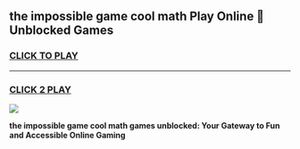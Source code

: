 
## the impossible game cool math Play Online 👋 Unblocked Games
<h3>
<a href="https://news.freeplayer.one?title=the_impossible_game_cool_math&ref=17CMG">CLICK TO PLAY</a></h3>
<hr>

<h3>
<a href="https://news.freeplayer.one?title=the_impossible_game_cool_math&ref=17CMG">CLICK 2 PLAY</a>
  
</h3>

<a href="https://news.freeplayer.one?title=the_impossible_game_cool_math&ref=17CMG/"><img src="https://clearcache.store/games.png"></a>


**the impossible game cool math games unblocked: Your Gateway to Fun and Accessible Online Gaming**
